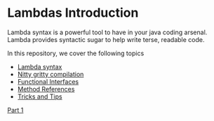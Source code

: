 # Lambdas Introduction

Lambda syntax is a powerful tool to have in your java coding arsenal. Lambda provides syntactic sugar to help write terse, readable code.

In this repository, we cover the following topics

* [Lambda syntax](part1_basics/README.md)
* [Nitty gritty compilation](part2_moreAdvanced/README.md)
* [Functional Interfaces](part3_functionalInterfaces/README.md)
* [Method References](part4_staticReferences/README.md)
* [Tricks and Tips](part5_goodBadAndUgly/README.md)

[Part 1](part1_basics/README.md)